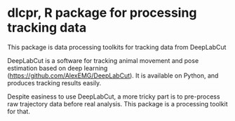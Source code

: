 # dlcpr, R package for processing tracking data
This package is data processing toolkits for tracking data from DeepLabCut

DeepLabCut is a software for tracking animal movement and pose estimation based on deep learning (https://github.com/AlexEMG/DeepLabCut). It is available on Python, and produces tracking results easily.

Despite easiness to use DeepLabCut, a more tricky part is to pre-process raw trajectory data before real analysis. 
This package is a processing toolkit for that.

